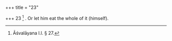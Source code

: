 +++
title = "23"

+++
23 [^14] . Or let him eat the whole of it (himself).


[^14]:  Āśvalāyana l.l. § 27.

